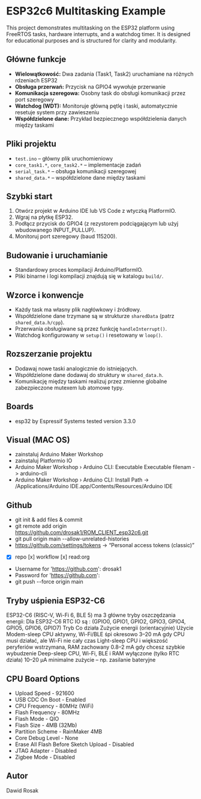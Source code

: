 # ESP32c6 Multitasking Example

This project demonstrates multitasking on the ESP32 platform using FreeRTOS tasks, hardware interrupts, and a watchdog timer. It is designed for educational purposes and is structured for clarity and modularity.

## Główne funkcje
- **Wielowątkowość:** Dwa zadania (Task1, Task2) uruchamiane na różnych rdzeniach ESP32
- **Obsługa przerwań:** Przycisk na GPIO4 wywołuje przerwanie
- **Komunikacja szeregowa:** Osobny task do obsługi komunikacji przez port szeregowy
- **Watchdog (WDT):** Monitoruje główną pętlę i taski, automatycznie resetuje system przy zawieszeniu
- **Współdzielone dane:** Przykład bezpiecznego współdzielenia danych między taskami

## Pliki projektu
- `test.ino` – główny plik uruchomieniowy
- `core_task1.*`, `core_task2.*` – implementacje zadań
- `serial_task.*` – obsługa komunikacji szeregowej
- `shared_data.*` – współdzielone dane między taskami

## Szybki start
1. Otwórz projekt w Arduino IDE lub VS Code z wtyczką PlatformIO.
2. Wgraj na płytkę ESP32.
3. Podłącz przycisk do GPIO4 (z rezystorem podciągającym lub użyj wbudowanego INPUT_PULLUP).
4. Monitoruj port szeregowy (baud 115200).

## Budowanie i uruchamianie
- Standardowy proces kompilacji Arduino/PlatformIO.
- Pliki binarne i logi kompilacji znajdują się w katalogu `build/`.

## Wzorce i konwencje
- Każdy task ma własny plik nagłówkowy i źródłowy.
- Współdzielone dane trzymane są w strukturze `sharedData` (patrz `shared_data.h/cpp`).
- Przerwania obsługiwane są przez funkcję `handleInterrupt()`.
- Watchdog konfigurowany w `setup()` i resetowany w `loop()`.

## Rozszerzanie projektu
- Dodawaj nowe taski analogicznie do istniejących.
- Współdzielone dane dodawaj do struktury w `shared_data.h`.
- Komunikację między taskami realizuj przez zmienne globalne zabezpieczone mutexem lub atomowe typy.


## Boards
- esp32 by Espressif Systems tested version 3.3.0

## Visual (MAC OS)
- zainstaluj Arduino Maker Workshop
- zainstaluj Platformio IO
- Arduino Maker Workshop › Arduino CLI: Executable Executable filenam -> arduino-cli
- Arduino Maker Workshop › Arduino CLI: Install Path -> /Applications/Arduino IDE.app/Contents/Resources/Arduino IDE

## Github
- git init & add files & commit
- git remote add origin https://github.com/drosak1/ROM_CLIENT_esp32c6.git
- git pull origin main --allow-unrelated-histories
- https://github.com/settings/tokens -> “Personal access tokens (classic)”
- [x] repo [x] workflow [x] read:org
- Username for 'https://github.com': drosak1
- Password for 'https://github.com': <paste the token>
- git push --force origin main


## Tryby uśpienia ESP32-C6
ESP32-C6 (RISC-V, Wi-Fi 6, BLE 5) ma 3 główne tryby oszczędzania energii:
Dla ESP32-C6 RTC IO są : (GPIO0, GPIO1, GPIO2, GPIO3, GPIO4, GPIO5, GPIO6, GPIO7)
Tryb	    Co działa	Zużycie energii (orientacyjnie)	Użycie
Modem-sleep	CPU aktywny, Wi-Fi/BLE śpi okresowo	3–20 mA	gdy CPU musi działać, ale Wi-Fi nie cały czas
Light-sleep	CPU i większość peryferiów wstrzymana, RAM zachowany	0.8–2 mA	gdy chcesz szybkie wybudzenie
Deep-sleep	CPU, Wi-Fi, BLE i RAM wyłączone (tylko RTC działa)	10–20 µA	minimalne zużycie – np. zasilanie bateryjne

## CPU Board Options
- Upload Speed                          - 921600
- USB CDC On Boot                       - Enabled
- CPU Frequency                         - 80MHz (WiFi)
- Flash Frequency                       - 80MHz
- Flash Mode                            - QIO
- Flash Size                            - 4MB (32Mb)
- Partition Scheme                      - RainMaker 4MB
- Core Debug Level                      - None
- Erase All Flash Before Sketch Upload  - Disabled
- JTAG Adapter                          - Disabled
- Zigbee Mode                           - Disabled


## Autor
Dawid Rosak
